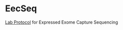 # EecSeq
[Lab Protocol](https://github.com/jpuritz/EecSeq/blob/master/Protocol.md) for Expressed Exome Capture Sequencing
